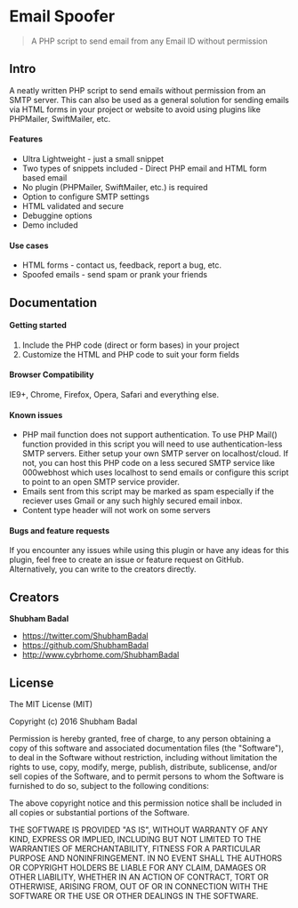 # Email Spoofer

> A PHP script to send email from any Email ID without permission


## Intro

A neatly written PHP script to send emails without permission from an SMTP server. This can also be used as a general solution for sending emails via HTML forms in your project or website to avoid using plugins like PHPMailer, SwiftMailer, etc.

#### Features

* Ultra Lightweight - just a small snippet
* Two types of snippets included - Direct PHP email and HTML form based email
* No plugin (PHPMailer, SwiftMailer, etc.) is required
* Option to configure SMTP settings
* HTML validated and secure
* Debuggine options
* Demo included

#### Use cases

* HTML forms - contact us, feedback, report a bug, etc.
* Spoofed emails - send spam or prank your friends


## Documentation

#### Getting started

1. Include the PHP code (direct or form bases) in your project
2. Customize the HTML and PHP code to suit your form fields

#### Browser Compatibility

IE9+, Chrome, Firefox, Opera, Safari and everything else.

#### Known issues

* PHP mail function does not support authentication. To use PHP Mail() function provided in this script you will need to use authentication-less SMTP servers. Either setup your own SMTP server on localhost/cloud. If not, you can host this PHP code on a less secured SMTP service like 000webhost which uses localhost to send emails or configure this script to point to an open SMTP service provider.
* Emails sent from this script may be marked as spam especially if the reciever uses Gmail or any such highly secured email inbox.
* Content type header will not work on some servers


#### Bugs and feature requests

If you encounter any issues while using this plugin or have any ideas for this plugin, feel free to create an issue or feature request on GitHub. Alternatively, you can write to the creators directly.


## Creators

**Shubham Badal**

- <https://twitter.com/ShubhamBadal>
- <https://github.com/ShubhamBadal>
- <http://www.cybrhome.com/ShubhamBadal>


## License

The MIT License (MIT)

Copyright (c) 2016 Shubham Badal

Permission is hereby granted, free of charge, to any person obtaining a copy of this software and associated documentation files (the "Software"), to deal in the Software without restriction, including without limitation the rights to use, copy, modify, merge, publish, distribute, sublicense, and/or sell copies of the Software, and to permit persons to whom the Software is furnished to do so, subject to the following conditions:

The above copyright notice and this permission notice shall be included in all copies or substantial portions of the Software.

THE SOFTWARE IS PROVIDED "AS IS", WITHOUT WARRANTY OF ANY KIND, EXPRESS OR IMPLIED, INCLUDING BUT NOT LIMITED TO THE WARRANTIES OF MERCHANTABILITY, FITNESS FOR A PARTICULAR PURPOSE AND NONINFRINGEMENT. IN NO EVENT SHALL THE AUTHORS OR COPYRIGHT HOLDERS BE LIABLE FOR ANY CLAIM, DAMAGES OR OTHER LIABILITY, WHETHER IN AN ACTION OF CONTRACT, TORT OR OTHERWISE, ARISING FROM, OUT OF OR IN CONNECTION WITH THE SOFTWARE OR THE USE OR OTHER DEALINGS IN THE SOFTWARE.